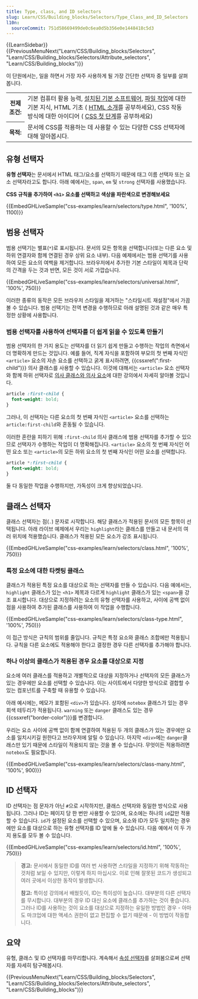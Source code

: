 ```yaml
---
title: Type, class, and ID selectors
slug: Learn/CSS/Building_blocks/Selectors/Type_Class_and_ID_Selectors
l10n:
  sourceCommit: 751d58669499de0c6ea0d5b356e0e1448418c5d3
---
```


{{LearnSidebar}}{{PreviousMenuNext("Learn/CSS/Building_blocks/Selectors", "Learn/CSS/Building_blocks/Selectors/Attribute_selectors", "Learn/CSS/Building_blocks")}}

이 단원에서는, 일을 하면서 가장 자주 사용하게 될 가장 간단한 선택자 중 일부를 살펴봅니다.

<table>
  <tbody>
    <tr>
      <th scope="row">전제조건:</th>
      <td>
        기본 컴퓨터 활용 능력,
        <a
          href="/ko/docs/Learn/Getting_started_with_the_web/Installing_basic_software"
          >설치된 기본 소프트웨어</a
        >,
        <a
          href="/ko/docs/Learn/Getting_started_with_the_web/Dealing_with_files"
          >파일 작업</a
        >에 대한 기본 지식, HTML 기초 (
        <a href="/ko/docs/Learn/HTML/Introduction_to_HTML"
          >HTML 소개</a
        >를 공부하세요), CSS 작동 방식에 대한 아이디어 (
        <a href="/ko/docs/Learn/CSS/First_steps">CSS 첫 단계</a>를 공부하세요)
      </td>
    </tr>
    <tr>
      <th scope="row">목적:</th>
      <td>
        문서에 CSS를 적용하는 데 사용할 수 있는 다양한 CSS 선택자에 대해 알아봅시다.
      </td>
    </tr>
  </tbody>
</table>

## 유형 선택자

**유형 선택자**는 문서에서 HTML 태그/요소를 선택하기 때문에 태그 이름 선택자 또는 요소 선택자라고도 합니다. 아래 예에서는, `span`, `em` 및 `strong` 선택자를 사용했습니다.

**CSS 규칙을 추가하여 `<h1>` 요소를 선택하고 색상을 파란색으로 변경해보세요**

{{EmbedGHLiveSample("css-examples/learn/selectors/type.html", '100%', 1100)}}

## 범용 선택자

범용 선택기는 별표(`*`)로 표시됩니다. 문서의 모든 항목을 선택합니다(또는 다른 요소 및 하위 연결자와 함께 연결된 경우 상위 요소 내부). 다음 예제에서는 범용 선택기를 사용하여 모든 요소의 여백을 제거합니다. 브라우저에서 추가한 기본 스타일이 제목과 단락의 간격을 두는 것과 반면, 모든 것이 서로 가깝습니다.

{{EmbedGHLiveSample("css-examples/learn/selectors/universal.html", '100%', 750)}}

이러한 종류의 동작은 모든 브라우저 스타일을 제거하는 "스타일시트 재설정"에서 가끔 볼 수 있습니다. 범용 선택기는 전역 변경을 수행하므로 아래 설명된 것과 같은 매우 특정한 상황에 사용합니다.

### 범용 선택자를 사용하여 선택자를 더 쉽게 읽을 수 있도록 만들기

범용 선택자의 한 가지 용도는 선택자를 더 읽기 쉽게 만들고 수행하는 작업의 측면에서 더 명확하게 만드는 것입니다. 예를 들어, 직계 자식을 포함하여 부모의 첫 번째 자식인 `<article>` 요소의 자손 요소를 선택하고 굵게 표시하려면, {{cssxref(":first-child")}} 의사 클래스를 사용할 수 있습니다. 이것에 대해서는 `<article>` 요소 선택자와 함께 하위 선택자로 [의사 클래스와 의사 요소](/ko/docs/Learn/CSS/Building_blocks/Selectors/Pseudo-classes_and_pseudo-elements)에 대한 강의에서 자세히 알아볼 것입니다.

```css
article :first-child {
  font-weight: bold;
}
```

그러나, 이 선택자는 다른 요소의 첫 번째 자식인 `<article>` 요소를 선택하는 `article:first-child`와 혼동될 수 있습니다.

이러한 혼란을 피하기 위해 `:first-child` 의사 클래스에 범용 선택자를 추가할 수 있으므로 선택자가 수행하는 작업이 더 명확해집니다. `<article>` 요소의 첫 번째 자식인 어떤 요소 또는 `<article>`의 모든 하위 요소의 첫 번째 자식인 어떤 요소를 선택합니다.

```css
article *:first-child {
  font-weight: bold;
}
```

둘 다 동일한 작업을 수행하지만, 가독성이 크게 향상되었습니다.

## 클래스 선택자

클래스 선택자는 점(`.`) 문자로 시작합니다. 해당 클래스가 적용된 문서의 모든 항목이 선택됩니다. 아래 라이브 예제에서 우리는 `highlight`라는 클래스를 만들고 내 문서의 여러 위치에 적용했습니다. 클래스가 적용된 모든 요소가 강조 표시됩니다.

{{EmbedGHLiveSample("css-examples/learn/selectors/class.html", '100%', 750)}}

### 특정 요소에 대한 타켓팅 클래스

클래스가 적용된 특정 요소를 대상으로 하는 선택자를 만들 수 있습니다. 다음 예에서는, `highlight` 클래스가 있는 `<h1>` 제목과 다르게 `highlight` 클래스가 있는 `<span>`을 강조 표시합니다. 대상으로 지정하려는 요소의 유형 선택자를 사용하고, 사이에 공백 없이 점을 사용하여 추가된 클래스를 사용하여 이 작업을 수행합니다.

{{EmbedGHLiveSample("css-examples/learn/selectors/class-type.html", '100%', 750)}}

이 접근 방식은 규칙의 범위를 줄입니다. 규칙은 특정 요소와 클래스 조합에만 적용됩니다. 규칙을 다른 요소에도 적용해야 한다고 결정한 경우 다른 선택자를 추가해야 합니다.

### 하나 이상의 클래스가 적용된 경우 요소를 대상으로 지정

요소에 여러 클래스를 적용하고 개별적으로 대상을 지정하거나 선택자의 모든 클래스가 있는 경우에만 요소를 선택할 수 있습니다. 이는 사이트에서 다양한 방식으로 결합할 수 있는 컴포넌트를 구축할 때 유용할 수 있습니다.

아래 예시에는, 메모가 포함된 `<div>`가 있습니다. 상자에 `notebox` 클래스가 있는 경우 회색 테두리가 적용됩니다. `warning` 또는 `danger` 클래스도 있는 경우 {{cssxref("border-color")}}를 변경합니다.

우리는 요소 사이에 공백 없이 함께 연결하여 적용된 두 개의 클래스가 있는 경우에만 요소를 일치시키길 원한다고 브라우저에 알릴 수 있습니다. 마지막 `<div>`에는 `danger`클래스만 있기 때문에 스타일이 적용되지 않는 것을 볼 수 있습니다. 무엇이든 적용하려면 `notebox`도 필요합니다.

{{EmbedGHLiveSample("css-examples/learn/selectors/class-many.html", '100%', 900)}}

## ID 선택자

ID 선택자는 점 문자가 아닌 `#`으로 시작하지만, 클래스 선택자와 동일한 방식으로 사용됩니다. 그러나 ID는 페이지 당 한 번만 사용할 수 있으며, 요소에는 하나의 `id`값만 적용할 수 있습니다. `id`가 설정된 요소를 선택할 수 있으며, 요소와 ID가 모두 일치하는 경우에만 요소를 대상으로 하는 유형 선택자를 ID 앞에 둘 수 있습니다. 다음 예에서 이 두 가지 용도를 모두 볼 수 있습니다.

{{EmbedGHLiveSample("css-examples/learn/selectors/id.html", '100%', 750)}}

> **경고:** 문서에서 동일한 ID를 여러 번 사용하면 스타일을 지정하기 위해 작동하는 것처럼 보일 수 있지만, 이렇게 하지 마십시오. 이로 인해 잘못된 코드가 생성되고 여러 곳에서 이상한 동작이 발생합니다.
>
> **참고:** 특이성 강의에서 배웠듯이, ID는 특이성이 높습니다. 대부분의 다른 선택자를 무시합니다. 대부분의 경우 ID 대신 요소에 클래스를 추가하는 것이 좋습니다. 그러나 ID를 사용하는 것이 요소를 대상으로 지정하는 유일한 방법인 경우 - 아마도 마크업에 대한 액세스 권한이 없고 편집할 수 없기 때문에 - 이 방법이 작동합니다.

## 요약

유형, 클래스 및 ID 선택자를 마무리합니다. 계속해서 [속성 선택자](/ko/docs/Learn/CSS/Building_blocks/Selectors/Attribute_selectors)를 살펴봄으로써 선택자를 자세히 탐구해봅시다.

{{PreviousMenuNext("Learn/CSS/Building_blocks/Selectors", "Learn/CSS/Building_blocks/Selectors/Attribute_selectors", "Learn/CSS/Building_blocks")}}

